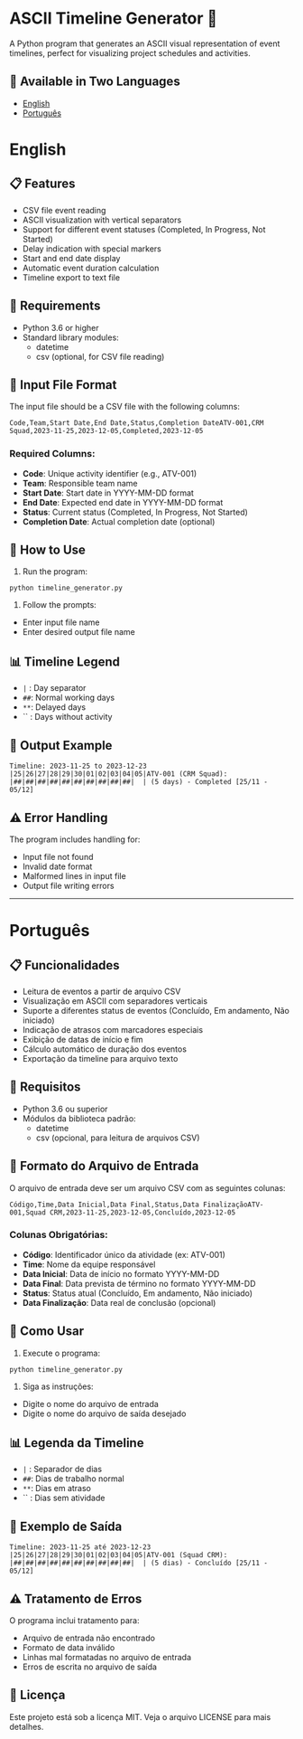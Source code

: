 # ASCII Timeline Generator 📅

A Python program that generates an ASCII visual representation of event timelines, perfect for visualizing project schedules and activities.

## 🌟 Available in Two Languages

- [English](#english)
- [Português](#português)

# English

## 📋 Features

- CSV file event reading
- ASCII visualization with vertical separators
- Support for different event statuses (Completed, In Progress, Not Started)
- Delay indication with special markers
- Start and end date display
- Automatic event duration calculation
- Timeline export to text file

## 🔧 Requirements

- Python 3.6 or higher
- Standard library modules:
  - datetime
  - csv (optional, for CSV file reading)

## 📁 Input File Format

The input file should be a CSV file with the following columns:

```
Code,Team,Start Date,End Date,Status,Completion DateATV-001,CRM Squad,2023-11-25,2023-12-05,Completed,2023-12-05
```

### Required Columns:

- **Code**: Unique activity identifier (e.g., ATV-001)
- **Team**: Responsible team name
- **Start Date**: Start date in YYYY-MM-DD format
- **End Date**: Expected end date in YYYY-MM-DD format
- **Status**: Current status (Completed, In Progress, Not Started)
- **Completion Date**: Actual completion date (optional)

## 🚀 How to Use

1. Run the program:

```
python timeline_generator.py
```

1. Follow the prompts:

- Enter input file name
- Enter desired output file name

## 📊 Timeline Legend

- `|` : Day separator
- `##`: Normal working days
- `**`: Delayed days
- ``  : Days without activity

## 🎨 Output Example

```
Timeline: 2023-11-25 to 2023-12-23                     |25|26|27|28|29|30|01|02|03|04|05|ATV-001 (CRM Squad): |##|##|##|##|##|##|##|##|##|##|  | (5 days) - Completed [25/11 - 05/12]
```

## ⚠️ Error Handling

The program includes handling for:

- Input file not found
- Invalid date format
- Malformed lines in input file
- Output file writing errors

---

# Português

## 📋 Funcionalidades

- Leitura de eventos a partir de arquivo CSV
- Visualização em ASCII com separadores verticais
- Suporte a diferentes status de eventos (Concluído, Em andamento, Não iniciado)
- Indicação de atrasos com marcadores especiais
- Exibição de datas de início e fim
- Cálculo automático de duração dos eventos
- Exportação da timeline para arquivo texto

## 🔧 Requisitos

- Python 3.6 ou superior
- Módulos da biblioteca padrão:
  - datetime
  - csv (opcional, para leitura de arquivos CSV)

## 📁 Formato do Arquivo de Entrada

O arquivo de entrada deve ser um arquivo CSV com as seguintes colunas:

```
Código,Time,Data Inicial,Data Final,Status,Data FinalizaçãoATV-001,Squad CRM,2023-11-25,2023-12-05,Concluído,2023-12-05
```

### Colunas Obrigatórias:

- **Código**: Identificador único da atividade (ex: ATV-001)
- **Time**: Nome da equipe responsável
- **Data Inicial**: Data de início no formato YYYY-MM-DD
- **Data Final**: Data prevista de término no formato YYYY-MM-DD
- **Status**: Status atual (Concluído, Em andamento, Não iniciado)
- **Data Finalização**: Data real de conclusão (opcional)

## 🚀 Como Usar

1. Execute o programa:

```
python timeline_generator.py
```

1. Siga as instruções:

- Digite o nome do arquivo de entrada
- Digite o nome do arquivo de saída desejado

## 📊 Legenda da Timeline

- `|` : Separador de dias
- `##`: Dias de trabalho normal
- `**`: Dias em atraso
- ``  : Dias sem atividade

## 🎨 Exemplo de Saída

```
Timeline: 2023-11-25 até 2023-12-23                     |25|26|27|28|29|30|01|02|03|04|05|ATV-001 (Squad CRM): |##|##|##|##|##|##|##|##|##|##|  | (5 dias) - Concluído [25/11 - 05/12]
```

## ⚠️ Tratamento de Erros

O programa inclui tratamento para:

- Arquivo de entrada não encontrado
- Formato de data inválido
- Linhas mal formatadas no arquivo de entrada
- Erros de escrita no arquivo de saída

## 📄 Licença

Este projeto está sob a licença MIT. Veja o arquivo LICENSE para mais detalhes.